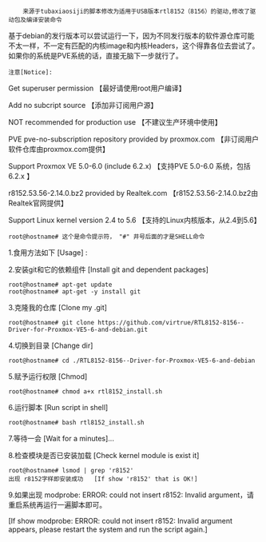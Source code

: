 
        来源于tubaxiaosiji的脚本修改为适用于USB版本rtl8152（8156）的驱动,修改了驱动包及编译安装命令   



基于debian的发行版本可以尝试运行一下，因为不同发行版本的软件源仓库可能不太一样，不一定有匹配的内核image和内核Headers，这个得靠各位去尝试了。
如果你的系统是PVE系统的话，直接无脑下一步就行了。                                   


	注意[Notice]:           
Get superuser permission 【最好请使用root用户编译】  

Add no subcript source 【添加非订阅用户源】

NOT recommended for production use 【不建议生产环境中使用】   

PVE pve-no-subscription repository provided by proxmox.com 【非订阅用户软件仓库由proxmox.com提供】

Support Proxmox VE 5.0-6.0 (include 6.2.x) 【支持PVE 5.0-6.0 系统，包括6.2.x 】  

r8152.53.56-2.14.0.bz2 provided by Realtek.com 【r8152.53.56-2.14.0.bz2由Realtek官网提供】

Support Linux kernel version 2.4 to 5.6   【支持的Linux内核版本，从2.4到5.6】
    
	root@hostname# 这个是命令提示符， "#" 井号后面的才是SHELL命令
                		
1.食用方法如下 [Usage] :  
		

2.安装git和它的依赖组件  [Install git and dependent packages] 

	root@hostname# apt-get update     
	root@hostname# apt-get -y install git

3.克隆我的仓库  [Clone my .git]

	root@hostname# git clone https://github.com/virtrue/RTL8152-8156--Driver-for-Proxmox-VE5-6-and-debian.git  

4.切换到目录	  [Change dir]   

	root@hostname# cd ./RTL8152-8156--Driver-for-Proxmox-VE5-6-and-debian  

5.赋予运行权限   [Chmod]   

	root@hostname# chmod a+x rtl8152_install.sh  

6.运行脚本    [Run script in shell]   

	root@hostname# bash rtl8152_install.sh  

7.等待一会   [Wait for a minutes]...  



8.检查模块是否已安装加载   [Check kernel module is exist it]   

	root@hostname# lsmod | grep 'r8152'   	
	出现 r8152字样即安装成功   [If show 'r8152' that is OK!]
	
	
9.如果出现  modprobe: ERROR: could not insert r8152: Invalid argument，请重启系统再运行一遍脚本即可。
		
[If show modprobe: ERROR: could not insert r8152: Invalid argument appears, please restart the system and run the script again.]        		
	
